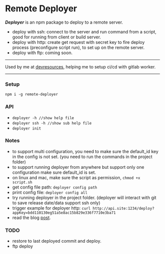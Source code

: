 # Remote Deployer

***Deployer*** is an npm package to deploy to a remote server.

- deploy with ssh: connect to the server and run command from a script, good for running from client or build server.
- deploy with http: create get request with secret key to fire deploy process (preconfigure script run), to set up on the remote server.
- deploy with ftp: coming soon.

***
 Used by me at [devresources](https://devresources.site/), 
 helping me to setup ci/cd with gitlab worker.
***

### Setup

```
npm i -g remote-deployer
```

### API

- ```deployer -h //show help file```
- ```deployer ssh -h //show sub help file```
- ```deployer init```

### Notes

- to support multi configuration, you need to make sure the default_id key in the config is not set. (you need to run the commands in the project folder)
- to support running deployer from anywhere but support only one configuration make sure default_id is set.
- on linux and mac, make sure the script as permission, ```chmod +x script.sh```
- get config file path: ```deployer config path```
- print config file: ```deployer config all```
- try running deployer in the project folder. (deployer will interact with git to save release date/data support ssh only)
- trigger example for deployer http: ```curl http://api.site:1234/deploy?appKey=bdd110130eg51a5e8ac15b829e336f7710e3ba71```
- read the blog [post](https://niradler.com/introduction-remote-deployer/).

### TODO

- restore to last deployed commit and deploy.
- ftp deploy
